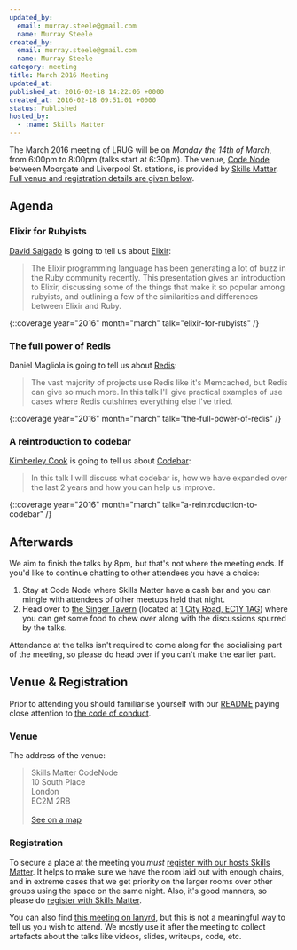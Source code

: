 ```yaml
---
updated_by:
  email: murray.steele@gmail.com
  name: Murray Steele
created_by:
  email: murray.steele@gmail.com
  name: Murray Steele
category: meeting
title: March 2016 Meeting
updated_at:
published_at: 2016-02-18 14:22:06 +0000
created_at: 2016-02-18 09:51:01 +0000
status: Published
hosted_by:
  - :name: Skills Matter
---
```


The March 2016 meeting of LRUG will be on *Monday the 14th of March*, from 6:00pm to 8:00pm (talks start at 6:30pm).  The venue, [Code Node](https://skillsmatter.com/locations/264-skills-matter-codenode) between Moorgate and Liverpool St. stations, is provided by [Skills Matter](http://www.skillsmatter.com).  [Full venue and registration details are given below](#mar16registration).

Agenda
------

### Elixir for Rubyists

[David Salgado](https://digitalronin.github.io/) is going to tell us about [Elixir](http://elixir-lang.org/):

> The Elixir programming language  has been generating
> a lot of buzz in the Ruby community recently. This presentation gives an
> introduction to Elixir, discussing some of the things that make it so popular
> among rubyists, and outlining a few of the similarities and differences
> between Elixir and Ruby.

{::coverage year="2016" month="march" talk="elixir-for-rubyists" /}

### The full power of Redis

Daniel Magliola is going to tell us about [Redis](http://redis.io/):

> The vast majority of projects use Redis like it's Memcached, but Redis can
> give so much more. In this talk I'll give practical examples of use cases
> where Redis outshines everything else I've tried.

{::coverage year="2016" month="march" talk="the-full-power-of-redis" /}

### A reintroduction to codebar

[Kimberley Cook](https://twitter.com/kimberleycook91) is going to tell us about [Codebar](https://codebar.io/):

> In this talk I will discuss what codebar is, how we have expanded over the
> last 2 years and how you can help us improve.

{::coverage year="2016" month="march" talk="a-reintroduction-to-codebar" /}

Afterwards
----------

We aim to finish the talks by 8pm, but that's not where the meeting ends.  If you'd like to continue chatting to other attendees you have a choice:

1. Stay at Code Node where Skills Matter have a cash bar and you can mingle with attendees of other meetups held that night.
2. Head over to [the Singer Tavern](http://singertavern.com/) (located at [1 City Road, EC1Y 1AG](https://goo.gl/maps/w9kPu)) where you can get some food to chew over along with the discussions spurred by the talks.

Attendance at the talks isn't required to come along for the socialising part of the meeting, so please do head over if you can't make the earlier part.

Venue & Registration <a name="mar16registration">&nbsp;</a>
-----------------------------------------------------------

Prior to attending you should familiarise yourself with our [README](http://readme.lrug.org/) paying close attention to [the code of conduct](http://readme.lrug.org/#code-of-conduct).

### Venue

The address of the venue:

> Skills Matter CodeNode<br/>10 South Place<br/>London<br/>EC2M 2RB<br/><br/>[See on a map](https://goo.gl/maps/ONJT4)

### Registration

To secure a place at the meeting you *must* [register with our hosts Skills Matter](https://skillsmatter.com/meetups/7883-london-ruby-user-group-march-2016-meeting).  It helps to make sure we have the room laid out with enough chairs, and in extreme cases that we get priority on the larger rooms over other groups using the space on the same night.  Also, it's good manners, so please do [register with Skills Matter](https://skillsmatter.com/meetups/7883-london-ruby-user-group-march-2016-meeting).

You can also find [this meeting on lanyrd](http://lanyrd.com/2016/lrug-march/), but this is not a meaningful way to tell us you wish to attend.  We mostly use it after the meeting to collect artefacts about the talks like videos, slides, writeups, code, etc.
